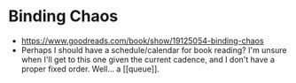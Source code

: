 # Binding Chaos
- https://www.goodreads.com/book/show/19125054-binding-chaos
- Perhaps I should have a schedule/calendar for book reading? I'm unsure when I'll get to this one given the current cadence, and I don't have a proper fixed order. Well... a [[queue]].